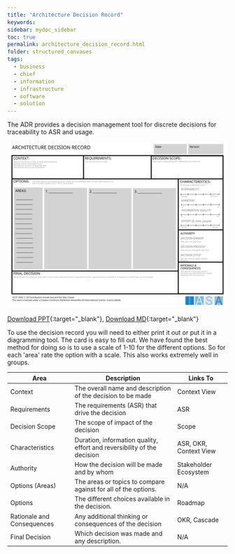 ```yaml
---
title: "Architecture Decision Record"
keywords: 
sidebar: mydoc_sidebar
toc: true
permalink: architecture_decision_record.html
folder: structured_canvases
tags: 
  - business
  - chief
  - information
  - infrastructure
  - software
  - solution
---
```


The ADR provides a decision management tool for discrete decisions for traceability to ASR and usage.

![image001](media/architecture_decision_record001.svg)

[Download PPT](media/ppt/architecture_decision_record.ppt){:target="_blank"}, [Download MD](media/adr_md_download.md){:target="_blank"}

To use the decision record you will need to either print it out or put it in a diagramming tool. The card is easy to fill out. We have found the best method for doing so is to use a scale of 1-10 for the different options. So for each 'area' rate the option with a scale. This also works extremely well in groups. 

| Area                       | Description                                                             | Links To               |
| -------------------------- | ----------------------------------------------------------------------- | ---------------------- |
| Context                    | The overall name and description of the decision to be made             | Context View           |
| Requirements               | The requirements (ASR) that drive the decision                          | ASR                    |
| Decision Scope             | The scope of impact of the decision                                     | Scope                  |
| Characteristics            | Duration, information quality, effort and reversibility of the decision | ASR, OKR, Context View |
| Authority                  | How the decision will be made and by whom                               | Stakeholder Ecosystem  |
| Options (Areas)            | The areas or topics to compare against for all of the options.          | N/A                    |
| Options                    | The different choices available in the decision.                        | Roadmap                |
| Rationale and Consequences | Any additional thinking or consequences of the decision                 | OKR, Cascade           |
| Final Decision             | Which decision was made and any description.                            | N/A                    |